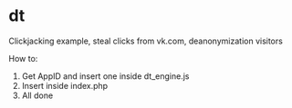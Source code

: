 # dt
Clickjacking example, steal clicks from vk.com, deanonymization visitors

How to:
1. Get AppID and insert one inside dt_engine.js
2. Insert <noindex><script async src='/dt/dt_start.js'></script></noindex> inside index.php
3. All done
